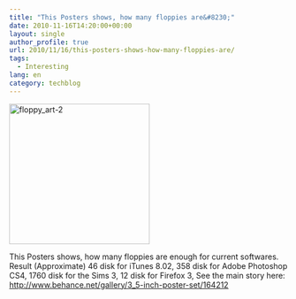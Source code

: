 ```yaml
---
title: "This Posters shows, how many floppies are&#8230;"
date: 2010-11-16T14:20:00+00:00
layout: single
author_profile: true
url: 2010/11/16/this-posters-shows-how-many-floppies-are/
tags:
  - Interesting
lang: en
category: techblog
---
```

[<img title="floppy_art-2" border="0" alt="floppy_art-2" src="http://lh5.ggpht.com/_vaUVXcmC3OI/TOKMCX1lqII/AAAAAAAADJg/PorgemKTuS0/floppy_art-2_thumb%5B2%5D.jpg?imgmax=800" width="254" height="254" />](http://lh5.ggpht.com/_vaUVXcmC3OI/TOKMATXdaOI/AAAAAAAADJc/O2ybDZLue30/s1600-h/floppy_art-2%5B4%5D.jpg)

This Posters shows, how many floppies are enough for current softwares. Result (Approximate) 46 disk for iTunes 8.02, 358 disk for Adobe Photoshop CS4, 1760 disk for the Sims 3, 12 disk for Firefox 3, See the main story here: <http://www.behance.net/gallery/3_5-inch-poster-set/164212>